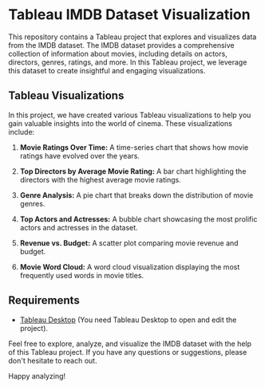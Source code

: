 # Tableau IMDB Dataset Visualization
This repository contains a Tableau project that explores and visualizes data from the IMDB dataset. The IMDB dataset provides a comprehensive collection of information about movies, including details on actors, directors, genres, ratings, and more. In this Tableau project, we leverage this dataset to create insightful and engaging visualizations.

## Tableau Visualizations

In this project, we have created various Tableau visualizations to help you gain valuable insights into the world of cinema. These visualizations include:

1. **Movie Ratings Over Time:** A time-series chart that shows how movie ratings have evolved over the years.

2. **Top Directors by Average Movie Rating:** A bar chart highlighting the directors with the highest average movie ratings.

3. **Genre Analysis:** A pie chart that breaks down the distribution of movie genres.

4. **Top Actors and Actresses:** A bubble chart showcasing the most prolific actors and actresses in the dataset.

5. **Revenue vs. Budget:** A scatter plot comparing movie revenue and budget.

6. **Movie Word Cloud:** A word cloud visualization displaying the most frequently used words in movie titles.

## Requirements

- [Tableau Desktop](https://www.tableau.com/products/desktop) (You need Tableau Desktop to open and edit the project).

Feel free to explore, analyze, and visualize the IMDB dataset with the help of this Tableau project. If you have any questions or suggestions, please don't hesitate to reach out.

Happy analyzing!

